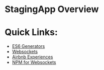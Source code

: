 # StagingApp Overview
#
# Quick Links:
 * [ES6 Generators](http://thecodebarbarian.com/introducing-80-20-guide-to-es2015-generators)
 * [Websockets](https://www.html5rocks.com/en/tutorials/websockets/basics/)
 * [Airbnb Experiences](https://www.airbnb.com/experiences/870?source=p1)
 * [NPM for Websockets](https://www.npmjs.com/package/websocket)
